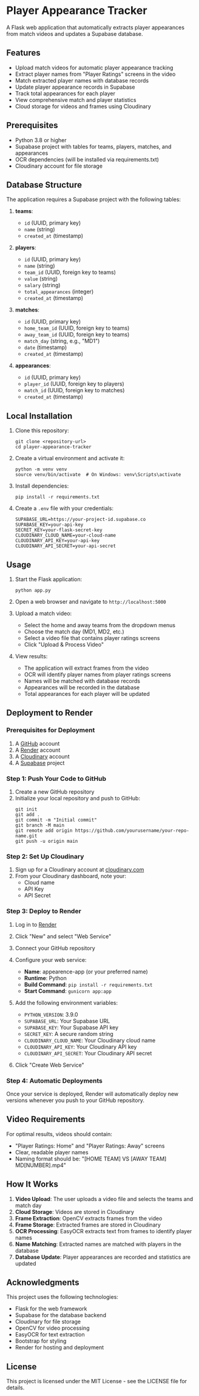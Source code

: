 # Player Appearance Tracker

A Flask web application that automatically extracts player appearances from match videos and updates a Supabase database.

## Features

- Upload match videos for automatic player appearance tracking
- Extract player names from "Player Ratings" screens in the video
- Match extracted player names with database records
- Update player appearance records in Supabase
- Track total appearances for each player
- View comprehensive match and player statistics
- Cloud storage for videos and frames using Cloudinary

## Prerequisites

- Python 3.8 or higher
- Supabase project with tables for teams, players, matches, and appearances
- OCR dependencies (will be installed via requirements.txt)
- Cloudinary account for file storage

## Database Structure

The application requires a Supabase project with the following tables:

1. **teams**:
   - `id` (UUID, primary key)
   - `name` (string)
   - `created_at` (timestamp)

2. **players**:
   - `id` (UUID, primary key)
   - `name` (string)
   - `team_id` (UUID, foreign key to teams)
   - `value` (string)
   - `salary` (string)
   - `total_appearances` (integer)
   - `created_at` (timestamp)

3. **matches**:
   - `id` (UUID, primary key)
   - `home_team_id` (UUID, foreign key to teams)
   - `away_team_id` (UUID, foreign key to teams)
   - `match_day` (string, e.g., "MD1")
   - `date` (timestamp)
   - `created_at` (timestamp)

4. **appearances**:
   - `id` (UUID, primary key)
   - `player_id` (UUID, foreign key to players)
   - `match_id` (UUID, foreign key to matches)
   - `created_at` (timestamp)

## Local Installation

1. Clone this repository:
   ```
   git clone <repository-url>
   cd player-appearance-tracker
   ```

2. Create a virtual environment and activate it:
   ```
   python -m venv venv
   source venv/bin/activate  # On Windows: venv\Scripts\activate
   ```

3. Install dependencies:
   ```
   pip install -r requirements.txt
   ```

4. Create a `.env` file with your credentials:
   ```
   SUPABASE_URL=https://your-project-id.supabase.co
   SUPABASE_KEY=your-api-key
   SECRET_KEY=your-flask-secret-key
   CLOUDINARY_CLOUD_NAME=your-cloud-name
   CLOUDINARY_API_KEY=your-api-key
   CLOUDINARY_API_SECRET=your-api-secret
   ```

## Usage

1. Start the Flask application:
   ```
   python app.py
   ```

2. Open a web browser and navigate to `http://localhost:5000`

3. Upload a match video:
   - Select the home and away teams from the dropdown menus
   - Choose the match day (MD1, MD2, etc.)
   - Select a video file that contains player ratings screens
   - Click "Upload & Process Video"

4. View results:
   - The application will extract frames from the video
   - OCR will identify player names from player ratings screens
   - Names will be matched with database records
   - Appearances will be recorded in the database
   - Total appearances for each player will be updated

## Deployment to Render

### Prerequisites for Deployment

1. A [GitHub](https://github.com/) account
2. A [Render](https://render.com/) account
3. A [Cloudinary](https://cloudinary.com/) account
4. A [Supabase](https://supabase.com/) project

### Step 1: Push Your Code to GitHub

1. Create a new GitHub repository
2. Initialize your local repository and push to GitHub:
   ```
   git init
   git add .
   git commit -m "Initial commit"
   git branch -M main
   git remote add origin https://github.com/yourusername/your-repo-name.git
   git push -u origin main
   ```

### Step 2: Set Up Cloudinary

1. Sign up for a Cloudinary account at [cloudinary.com](https://cloudinary.com/)
2. From your Cloudinary dashboard, note your:
   - Cloud name
   - API Key
   - API Secret

### Step 3: Deploy to Render

1. Log in to [Render](https://render.com/)
2. Click "New" and select "Web Service"
3. Connect your GitHub repository
4. Configure your web service:
   - **Name**: appearence-app (or your preferred name)
   - **Runtime**: Python
   - **Build Command**: `pip install -r requirements.txt`
   - **Start Command**: `gunicorn app:app`

5. Add the following environment variables:
   - `PYTHON_VERSION`: 3.9.0
   - `SUPABASE_URL`: Your Supabase URL
   - `SUPABASE_KEY`: Your Supabase API key
   - `SECRET_KEY`: A secure random string
   - `CLOUDINARY_CLOUD_NAME`: Your Cloudinary cloud name
   - `CLOUDINARY_API_KEY`: Your Cloudinary API key
   - `CLOUDINARY_API_SECRET`: Your Cloudinary API secret

6. Click "Create Web Service"

### Step 4: Automatic Deployments

Once your service is deployed, Render will automatically deploy new versions whenever you push to your GitHub repository.

## Video Requirements

For optimal results, videos should contain:
- "Player Ratings: Home" and "Player Ratings: Away" screens
- Clear, readable player names
- Naming format should be: "[HOME TEAM] VS [AWAY TEAM] MD[NUMBER].mp4"

## How It Works

1. **Video Upload**: The user uploads a video file and selects the teams and match day
2. **Cloud Storage**: Videos are stored in Cloudinary
3. **Frame Extraction**: OpenCV extracts frames from the video
4. **Frame Storage**: Extracted frames are stored in Cloudinary
5. **OCR Processing**: EasyOCR extracts text from frames to identify player names
6. **Name Matching**: Extracted names are matched with players in the database
7. **Database Update**: Player appearances are recorded and statistics are updated

## Acknowledgments

This project uses the following technologies:
- Flask for the web framework
- Supabase for the database backend
- Cloudinary for file storage
- OpenCV for video processing
- EasyOCR for text extraction
- Bootstrap for styling
- Render for hosting and deployment

## License

This project is licensed under the MIT License - see the LICENSE file for details. 